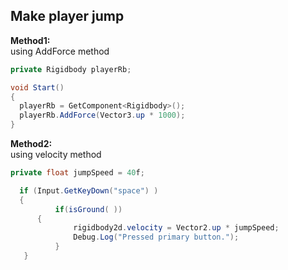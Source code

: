 ## Make player jump

**Method1:** \
using AddForce method
```cs
private Rigidbody playerRb;

void Start() 
{
  playerRb = GetComponent<Rigidbody>();
  playerRb.AddForce(Vector3.up * 1000);
}
```


**Method2:** \
using velocity method
```cs
private float jumpSpeed = 40f;

  if (Input.GetKeyDown("space") ) 
  {  
          if(isGround( )) 
	  {
	          rigidbody2d.velocity = Vector2.up * jumpSpeed;
	          Debug.Log("Pressed primary button.");
          }
   }
```


